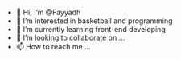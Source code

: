 - 👋 Hi, I’m @Fayyadh
- 👀 I’m interested in basketball and programming
- 🌱 I’m currently learning front-end developing 
- 💞️ I’m looking to collaborate on ...
- 📫 How to reach me ...

<!---
FayyadhZaidan/FayyadhZaidan is a ✨ special ✨ repository because its `README.md` (this file) appears on your GitHub profile.
You can click the Preview link to take a look at your changes.
--->

